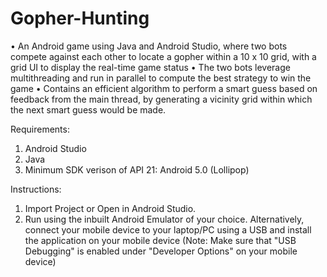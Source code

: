 # Gopher-Hunting
•	An Android game using Java and Android Studio, where two bots compete against each other to locate a gopher within a 10 x 10 grid, with a grid UI to display the real-time game status 
•	The two bots leverage multithreading and run in parallel to compute the best strategy to win the game
•	Contains an efficient algorithm to perform a smart guess based on feedback from the main thread, by generating a vicinity grid within which the next smart guess would be made.


Requirements:
1. Android Studio</br>
2. Java</br>
3. Minimum SDK verison of API 21: Android 5.0 (Lollipop)<br>


Instructions:
1. Import Project or Open in Android Studio.
2. Run using the inbuilt Android Emulator of your choice. Alternatively, connect your mobile device to your laptop/PC using a USB and install the application on your mobile device (Note: Make sure that "USB Debugging" is enabled under "Developer Options" on your mobile device)




